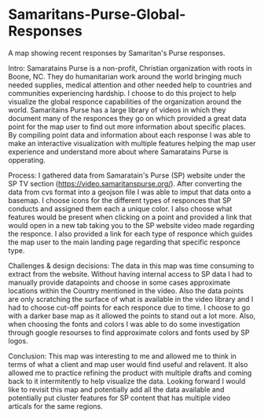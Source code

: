 # Samaritans-Purse-Global-Responses
A map showing recent responses by Samaritan's Purse responses.

Intro: 
Samaratains Purse is a non-profit, Christian organization with roots in Boone, NC. They do humanitarian work around the world bringing much needed supplies, medical attention and other needed help to countries and communities experiencing hardship. I choose to do this project to help visualize the global responce capabilities of the organization around the world. Samaritains Purse has a large library of videos in which they document many of the responces they go on which provided a great data point for the map user to find out more information about specific places. By compiling point data and information about each response I was able to make an interactive visualization with multiple features helping the map user experience and understand more about where Samaratains Purse is opperating. 

Process: 
I gathered data from Samaratain's Purse (SP) website under the SP TV section (https://video.samaritanspurse.org/). After converting the data from cvs format into a geojson file I was able to imput that data onto a basemap. I choose icons for the different types of responces that SP conducts and assigned them each a unique color. I also choose what features would be present when clicking on a point and provided a link that would open in a new tab taking you to the SP website video made regarding the responce. I also provided a link for each type of responce which guides the map user to the main landing page regarding that specific responce type.

Challenges & design decisions:
The data in this map was time consuming to extract from the website. Without having internal access to SP data I had to manually provide datapoints and choose in some cases approximate locations within the Country mentioned in the video. Also the data points are only scratching the surface of what is available in the video library and I had to choose cut-off points for each responce due to time. I choose to go with a darker base map as it allowed the points to stand out a lot more. Also, when choosing the fonts and colors I was able to do some investigation through google resourses to find approximate colors and fonts used by SP logos.

Conclusion:
This map was interesting to me and allowed me to think in terms of what a client and map user would find useful and relavent. It also allowed me to practice refining the product with multiple drafts and coming back to it intermitently to help visualize the data. Looking forward I would like to revisit this map and potentially add all the data available and potentially put cluster features for SP content that has multiple video articals for the same regions. 
